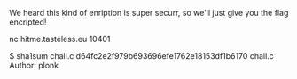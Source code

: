 We heard this kind of enription is super securr, so we'll just give you the flag encripted!

nc hitme.tasteless.eu 10401

$ sha1sum chall.c d64fc2e2f979b693696efe1762e18153df1b6170 chall.c Author: plonk